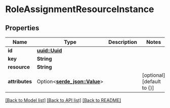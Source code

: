 # RoleAssignmentResourceInstance

## Properties

Name | Type | Description | Notes
------------ | ------------- | ------------- | -------------
**id** | [**uuid::Uuid**](uuid::Uuid.md) |  | 
**key** | **String** |  | 
**resource** | **String** |  | 
**attributes** | Option<[**serde_json::Value**](.md)> |  | [optional][default to {}]

[[Back to Model list]](../README.md#documentation-for-models) [[Back to API list]](../README.md#documentation-for-api-endpoints) [[Back to README]](../README.md)


